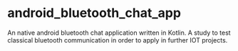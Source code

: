 # android_bluetooth_chat_app
An native android bluetooth chat application written in Kotlin. A study to test classical bluetooth communication in order to apply in further IOT projects.
